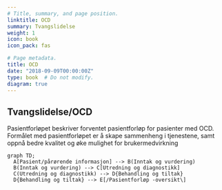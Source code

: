 ```yaml
---
# Title, summary, and page position.
linktitle: OCD
summary: Tvangslidelse
weight: 1
icon: book
icon_pack: fas

# Page metadata.
title: OCD
date: "2018-09-09T00:00:00Z"
type: book  # Do not modify.
diagram: true
---
```


## Tvangslidelse/OCD

Pasientforløpet beskriver forventet pasientforløp for pasienter med OCD. Formålet med pasientforløpet er å skape sammenheng i tjenestene, samt oppnå bedre kvalitet og øke mulighet for brukermedvirkning



```mermaid
graph TD;
  A[Pasient/pårørende informasjon] --> B(Inntak og vurdering)
  B(Inntak og vurdering) --> C[Utredning og diagnostikk]
  C(Utredning og diagnostikk) --> D{Behandling og tiltak}
  D{Behandling og tiltak} --> E[/Pasientforløp -oversikt\]
```










